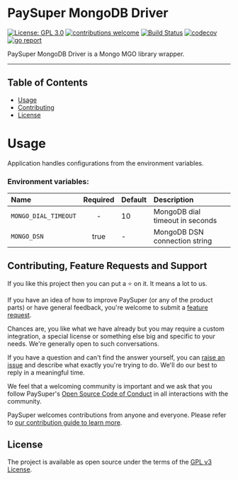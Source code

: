 # PaySuper MongoDB Driver

[![License: GPL 3.0](https://img.shields.io/badge/License-GPL3.0-green.svg)](https://opensource.org/licenses/Gpl3.0)
[![contributions welcome](https://img.shields.io/badge/contributions-welcome-brightgreen.svg?style=flat)](https://github.com/paysuper/paysuper-database-mongo/issues)
[![Build Status](https://travis-ci.org/paysuper/paysuper-database-mongo.svg?branch=master)](https://travis-ci.org/paysuper/paysuper-database-mongo) 
[![codecov](https://codecov.io/gh/paysuper/paysuper-database-mongo/branch/master/graph/badge.svg)](https://codecov.io/gh/paysuper/paysuper-database-mongo)
[![go report](https://goreportcard.com/badge/github.com/paysuper/paysuper-database-mongo)](https://goreportcard.com/report/github.com/paysuper/paysuper-database-mongo)

PaySuper MongoDB Driver is a Mongo MGO library wrapper.

***

## Table of Contents

- [Usage](#usage)
- [Contributing](#contributing-feature-requests-and-support)
- [License](#license)

# Usage

Application handles configurations from the environment variables.

### Environment variables:

| Name               | Required | Default  | Description                     |
|:-------------------|:--------:|:---------|:--------------------------------|
| `MONGO_DIAL_TIMEOUT` | -        | 10       | MongoDB dial timeout in seconds |
| `MONGO_DSN`          | true     | -        | MongoDB DSN connection string   |

## Contributing, Feature Requests and Support

If you like this project then you can put a ⭐ on it. It means a lot to us.

If you have an idea of how to improve PaySuper (or any of the product parts) or have general feedback, you're welcome to submit a [feature request](../../issues/new?assignees=&labels=&template=feature_request.md&title=).

Chances are, you like what we have already but you may require a custom integration, a special license or something else big and specific to your needs. We're generally open to such conversations.

If you have a question and can't find the answer yourself, you can [raise an issue](../../issues/new?assignees=&labels=&template=issue--support-request.md&title=I+have+a+question+about+<this+and+that>+%5BSupport%5D) and describe what exactly you're trying to do. We'll do our best to reply in a meaningful time.

We feel that a welcoming community is important and we ask that you follow PaySuper's [Open Source Code of Conduct](https://github.com/paysuper/code-of-conduct/blob/master/README.md) in all interactions with the community.

PaySuper welcomes contributions from anyone and everyone. Please refer to [our contribution guide to learn more](CONTRIBUTING.md).

## License

The project is available as open source under the terms of the [GPL v3 License](https://www.gnu.org/licenses/gpl-3.0).